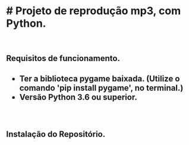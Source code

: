 <h1> # Projeto de reprodução mp3, com Python.</h1>
<br>

<h2>Requisitos de funcionamento.<h2>

 <p><ul>
  <li>Ter a biblioteca pygame baixada. (Utilize o comando 'pip install pygame', no terminal.)</li>
  <li>Versão Python 3.6 ou superior.</li>
</ul></p>
<br>
</h3>
<h2>Instalação do Repositório.</h2>
